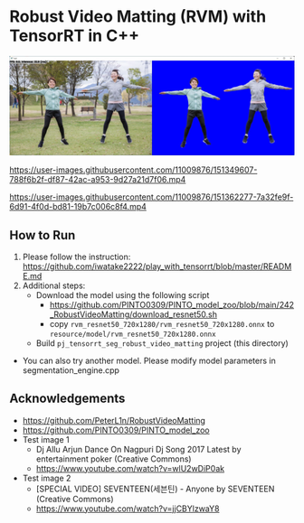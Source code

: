 # Robust Video Matting (RVM) with TensorRT in C++

![00_doc/demo.jpg](00_doc/demo.jpg)


https://user-images.githubusercontent.com/11009876/151349607-788f6b2f-df87-42ac-a953-9d27a21d7f06.mp4

https://user-images.githubusercontent.com/11009876/151362277-7a32fe9f-6d91-4f0d-bd81-19b7c006c8f4.mp4

## How to Run
1. Please follow the instruction: https://github.com/iwatake2222/play_with_tensorrt/blob/master/README.md
2. Additional steps:
    - Download the model using the following script
        - https://github.com/PINTO0309/PINTO_model_zoo/blob/main/242_RobustVideoMatting/download_resnet50.sh
        - copy `rvm_resnet50_720x1280/rvm_resnet50_720x1280.onnx` to `resource/model/rvm_resnet50_720x1280.onnx`
    - Build  `pj_tensorrt_seg_robust_video_matting` project (this directory)

* You can also try another model. Please modify model parameters in segmentation_engine.cpp

## Acknowledgements
- https://github.com/PeterL1n/RobustVideoMatting
- https://github.com/PINTO0309/PINTO_model_zoo
- Test image 1
    - Dj Allu Arjun Dance On Nagpuri Dj Song 2017 Latest by entertainment poker (Creative Commons)
    - https://www.youtube.com/watch?v=wlU2wDiP0ak
- Test image 2
    - [SPECIAL VIDEO] SEVENTEEN(세븐틴) - Anyone by  SEVENTEEN (Creative Commons)
    - https://www.youtube.com/watch?v=jjCBYlzwaY8
